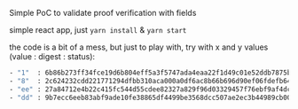 Simple PoC to validate proof verification with fields

simple react app, just `yarn install` & `yarn start`

the code is a bit of a mess, but just to play with, try with x and y values (value : digest : status):
```bash
- "1"  : 6b86b273ff34fce19d6b804eff5a3f5747ada4eaa22f1d49c01e52ddb7875b4b : false
- "8"  : 2c624232cdd221771294dfbb310aca000a0df6ac8b66b696d90ef06fdefb64a3 : true
- "ee" : 27a84712e4b22c415fc544d55cdee82327a829f96d03329457f76ebf9af4dcaa : true
- "dd" : 9b7ecc6eeb83abf9ade10fe38865df4499be3568dcc507ae2ec3b44989cb0093 : false
```
